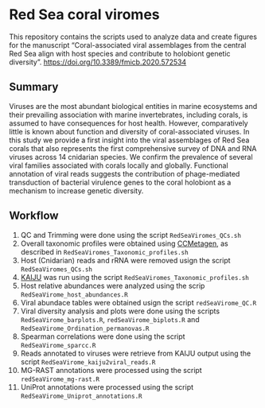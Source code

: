 # Red Sea coral viromes

This repository contains the scripts used to analyze data and create figures for the manuscript “Coral-associated viral assemblages from the central Red Sea align with host species and contribute to holobiont genetic diversity”.  https://doi.org/10.3389/fmicb.2020.572534

## Summary
Viruses are the most abundant biological entities in marine ecosystems and their prevailing association with marine invertebrates, including corals, is assumed to have consequences for host health. However, comparatively little is known about function and diversity of coral-associated viruses. In this study we provide a first insight into the viral assemblages of Red Sea corals that also represents the first comprehensive survey of DNA and RNA viruses across 14 cnidarian species. We confirm the prevalence of several viral families associated with corals locally and globally. Functional annotation of viral reads suggests the contribution of phage-mediated transduction of bacterial virulence genes to the coral holobiont as a mechanism to increase genetic diversity.

## Workflow

1. QC and Trimming were done using the script `RedSeaViromes_QCs.sh`
2. Overall taxonomic profiles were obtained using [CCMetagen](https://github.com/vrmarcelino/CCMetagen), as described in `RedSeaViromes_Taxonomic_profiles.sh`
3. Host (Cnidarian) reads and rRNA were removed usign the script `RedSeaViromes_QCs.sh`
4. [KAIJU](https://github.com/bioinformatics-centre/kaiju) was run using the script `RedSeaViromes_Taxonomic_profiles.sh`
5. Host relative abundances were analyzed using the scrip `RedSeaVirome_host_abundances.R`
6. Viral abundace tables were obtained usign the script `redSeaVirome_QC.R`
7. Viral diversity analysis and plots were done using the scripts `RedSeaVirome_barplots.R`, `redSeaVirome_biplots.R` and `RedSeaVirome_Ordination_permanovas.R`
8. Spearman correlations were done using the script `RedSeaVirome_sparcc.R`
9. Reads annotated to viruses were retrieve from KAIJU output using the script `RedSeaVirome_kaiju2viral_reads.R`
10. MG-RAST annotations were processed using the script `redSeaVirome_mg-rast.R`
11. UniProt annotations were processed using the script `RedSeaVirome_Uniprot_annotations.R`
